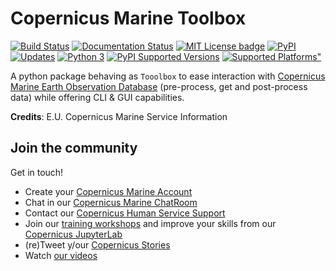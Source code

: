 # Copernicus Marine Toolbox

[![Build Status](https://img.shields.io/travis/copernicusmarine/cmemsapi/master.svg?logo=travis)](https://travis-ci.org/copernicusmarine/cmemsapi)
[![Documentation Status](https://readthedocs.org/projects/cmemsapi/badge/?version=latest)](https://cmemsapi.readthedocs.io/en/latest/?badge=latest)
[![MIT License badge](https://img.shields.io/badge/license-MIT-green.svg)](https://github.com/copernicusmarine/cmemsapi/blob/master/LICENSE)
[![PyPI](https://img.shields.io/pypi/v/cmemsapi.svg)](https://github.com/copernicusmarine/cmemsapi)
[![Updates](https://pyup.io/repos/github/copernicusmarine/cmemsapi/shield.svg)](https://pyup.io/repos/github/copernicusmarine/cmemsapi/)
[![Python 3](https://pyup.io/repos/github/copernicusmarine/cmemsapi/python-3-shield.svg)](https://pyup.io/repos/github/copernicusmarine/cmemsapi/)
[![PyPI Supported Versions](https://img.shields.io/pypi/pyversions/cmemsapi.svg)](https://github.com/copernicusmarine/cmemsapi)
[![Supported Platforms"](https://img.shields.io/badge/platform-windows%20%7C%20linux%20%7C%20macos-lightgrey)](https://github.com/copernicusmarine/cmemsapi)

A python package behaving as `Tooolbox` to ease interaction with [Copernicus Marine Earth Observation Database](https://marine.copernicus.eu) (pre-process, get and post-process data) while offering CLI & GUI capabilities.

**Credits**: E.U. Copernicus Marine Service Information

## Join the community

Get in touch!
- Create your [Copernicus Marine Account](https://resources.marine.copernicus.eu/?option=com_sla)
- Chat in our [Copernicus Marine ChatRoom]()
- Contact our [Copernicus Human Service Support](https://marine.copernicus.eu/services-portfolio/contact-us/)
- Join our [training workshops](https://marine.copernicus.eu/news/events-agenda/?keywords=News%20and%20Events%2CEvents%2CNews) and improve your skills from our [Copernicus JupyterLab]()
- (re)Tweet y/our [Copernicus Stories](https://twitter.com/cmems_eu)
- Watch [our videos](https://www.youtube.com/channel/UC71ceOVy7WtVC7F04BKoEew)
